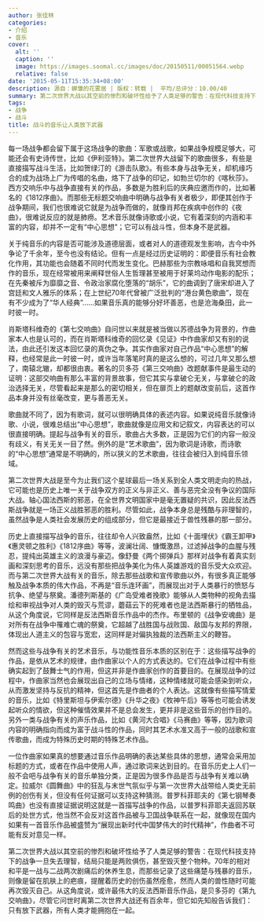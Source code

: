 ```yaml
---
author: 张佳林
categories:
- 介绍
- 音乐
cover:
  alt: ''
  caption: ''
  image: https://images.soomal.cc/images/doc/20150511/00051564.webp
  relative: false
date: '2015-05-11T15:35:34+08:00'
description: 源自：蝉雏的花雾居 | 版权：转载 |  平均/总评分：10.00/40
summary: 第二次世界大战以其空前的惨烈和破坏性给予了人类足够的警告：在现代科技支持下的战争一旦失去理智，结局只能是两败俱伤，甚至毁灭整个物种。70年的相对和平是一战与二战两次剧痛后的休养生息，而那些记录了这些痛楚与残暴的音乐，则像是留在肌肤上的疤痕，提醒着历史的创伤虽然痊愈，然而人类的兽性随时可能再次毁灭自己……
tags:
- 战争
- 战斗
title: 战斗的音乐让人类放下武器
---
```


每一场战争都会留下属于这场战争的歌曲：军歌或战歌，如果战争规模足够大，可能还会有史诗传世，比如《伊利亚特》。第二次世界大战留下的歌曲很多，有些是直接描写战斗生活，比如贺绿汀的《游击队歌》。有些本身与战争无关，却机缘巧合的成为战场上广为传唱的名曲，烙下了战争的印记，如勃兰切尔的《喀秋莎》。西方交响乐中与战争直接有关的作品，多数是为胜利后的庆典应邀而作的，比如著名的《1812序曲》。而那些无标题交响曲中明确与战争有关者极少，即便其创作于战争期间，我们也很难说它就是为战争而做的，就像肖邦在疾病中创作的《夜曲》，很难说反应的就是肺痨。艺术音乐就像诗歌或小说，它有着深刻的内涵和丰富的内容，却并不一定有“中心思想”；它可以有战斗性，但本身不是武器。

关于纯音乐的内容是否可能涉及道德层面，或者对人的道德观发生影响，古今中外争论了千余年，至今也没有结论。但有一点是经过历史证明的：即便音乐有社会教化作用，其功能也会随着不同时代而发生变化。巴赫那些为宗教咏唱和自我冥想而作的音乐，现在经常被用来阐释世俗人生哲理甚至被用于好莱坞动作电影的配乐；在先秦被斥为靡靡之音、令政治家腐化堕落的“胡乐”，它的曲调到了唐宋却进入了宫廷和文人雅乐的体系；在上世纪70年代曾被广泛批判的“港台黄色歌曲”，现在有不少成为了“华人经典”……如果音乐真的能够分好坏善恶，也是沧海桑田，此一时彼一时。

肖斯塔科维奇的《第七交响曲》自问世以来就是被当做以苏德战争为背景的，作曲家本人也是认可的，而在肖斯塔科维奇的回忆录《见证》中作曲家却又有别的说法，由此还引发这本回忆录的真伪之争。其实作曲家对自己作品“中心思想”的解释，也经常是此一时彼一时，或许当年落笔时真的是这么想的，可过几年又那么想了，南辕北辙，却都很由衷。著名的贝多芬《第三交响曲》改题献事件是最生动的证明：这部交响曲有那么丰富的背景故事，但它其实与拿破仑无关，与拿破仑的政治选择无关，尽管看起来是那么的密切相关，但在扉页上的题献改变前后，这首作品本身并没有丝毫改变，更与善恶无关。

歌曲就不同了，因为有歌词，就可以很明确具体的表述内容。如果说纯音乐就像诗歌、小说，很难总结出“中心思想”，歌曲就像是应用文和记叙文，内容表达的可以很直接明确。提起与战争有关的音乐，歌曲占大多数，正是因为它们的内容一般没有歧义，有关无关一目了然。例外的是“艺术歌曲”，因为歌词是诗歌，而诗歌的“中心思想”通常是不明确的，所以狭义的艺术歌曲，往往会被归入到纯音乐领域。

第二次世界大战是至今为止我们这个星球最后一场关系到全人类文明走向的热战，它可能也是历史上唯一关于战争双方的正义与非正义、善与恶完全没有争议的国际大战。轴心国法西斯的邪恶，在全世界文明国家中是毫无置疑的共识，因此反法西斯战争就是一场正义战胜邪恶的胜利。尽管如此，战争本身总是残酷与非理智的，虽然战争是人类社会发展历史的组成部分，但它是最接近于兽性残暴的那一部分。

历史上直接描写战争的音乐，往往却令人兴致盎然，比如《十面埋伏》《霸王卸甲》《惠灵顿之胜利》《1812序曲》等等，波澜壮阔、慷慨激昂，过滤掉战争的血腥与残忍，提纯出英雄主义的浪漫与豪迈。像舒曼《两个掷弹兵》那样对战争有着真实刻画和深刻思考的音乐，远没有那些把战争美化为伟人英雄游戏的音乐受大众欢迎。而与第二次世界大战有关的音乐，除去那些战歌和宣传歌曲以外，有很多真正能够触及战争本质的伟大作品，不再是“音乐连环画”，而展现出对于人类暴行的愤怒与抗争、绝望与祭奠。潘德列斯基的《广岛受难者挽歌》能够从人类物种的视角去描绘和审视战争对人类的毁灭与荒谬，蘑菇云下的死难者也是法西斯暴行的牺牲品，从这个角度说，它同样是反法西斯音乐作品中的杰作。布里顿的《战争安魂曲》是对所有在战争中罹难亡魂的祭奠，它超越了战胜国与战败国、敌国与友邦的界限，体现出人道主义的包容与宽宏，这同样是对偏执独裁的法西斯主义的鞭笞。

然而这些与战争有关的艺术音乐，与功能性音乐本质的区别在于：这些描写战争的作品，是依从艺术的规律，由作曲家以个人的方式表达的。它们在战争过程中有些确实起到了鼓舞士气的作用，但这并非是作曲家创作的首要目的。在展现战争的过程中，作曲家当然也会展现出自己的立场与情绪，这种情绪就可能会感染到听众，从而激发坚持与反抗的精神，但这首先是作曲者的个人表达。这就像有些描写情爱的音乐，比如《特里斯坦与伊索尔德》《升华之夜》《牧神午后》等等也可能会诱发起听众的情欲，但这种催情效果并不是总会发生，更并非是这些音乐的创作目的。另外一类与战争有关的声乐作品，比如《黄河大合唱》《马赛曲》等等，因为歌词内容的明确指向而成为富于战斗性的作品，同时其艺术水准又高于一般的战歌和宣传歌曲，而成为特殊历史时期的特殊艺术作品。

一位作曲家如果真的想要通过音乐作品明确的表达某些具体的思想，通常会采用加标题的方式，或者在作品中使用人声，通过歌词来达到目的。在音乐历史上人们一般不会吧与战争有关的音乐单独分类，正是因为很多作品是否与战争有关难以确定。拉威尔《圆舞曲》中的狂乱与末世气氛似乎与第一次世界大战带给人类史无前例的创伤有关，但没有任何证据可以支持这种猜测。普罗科菲耶夫的《第七钢琴奏鸣曲》也没有直接证据说明这就是一首描写战争的作品，以普罗科菲耶夫返回苏联后的处世方式，他当然不会反对这首作品被与卫国战争联系在一起，就像现在国内如果有一首音乐作品被盛赞为“展现出新时代中国梦伟大的时代精神”，作曲者不可能有反对意见一样。

第二次世界大战以其空前的惨烈和破坏性给予了人类足够的警告：在现代科技支持下的战争一旦失去理智，结局只能是两败俱伤，甚至毁灭整个物种。70年的相对和平是一战与二战两次剧痛后的休养生息，而那些记录了这些痛楚与残暴的音乐，则像是留在肌肤上的疤痕，提醒着历史的创伤虽然痊愈，然而人类的兽性随时可能再次毁灭自己。从这角度说，或许最伟大的反法西斯音乐作品，是贝多芬的《第九交响曲》，尽管它问世时离第二次世界大战还有百余年，但它如先知般告诉我们：只有放下武器，所有人类才能拥抱在一起。